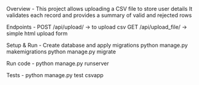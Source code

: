 Overview -
This project allows uploading a CSV file to store user details
It validates each record and provides a summary of valid and rejected rows

Endpoints -
POST /api/upload/ -> to upload csv
GET /api/upload_file/ -> simple html upload form

Setup & Run -
Create database and apply migrations
python manage.py makemigrations
python manage.py migrate

Run code -
python manage.py runserver

Tests -
python manage.py test csvapp